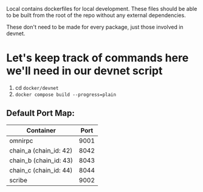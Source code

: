 Local contains dockerfiles for local development. These files should be able to be built from the root of the repo without any external dependencies.

These don't need to be made for every package, just those involved in devnet.

# Let's keep track of commands here we'll need in our devnet script

1. cd `docker/devnet`
2. `docker compose build --progress=plain`

## Default Port Map:

| Container              | Port |
|------------------------|------|
| omnirpc                | 9001 |
| chain_a (chain_id: 42) | 8042 |
| chain_b (chain_id: 43) | 8043 |
| chain_c (chain_id: 44) | 8044 |
| scribe                 | 9002 |



